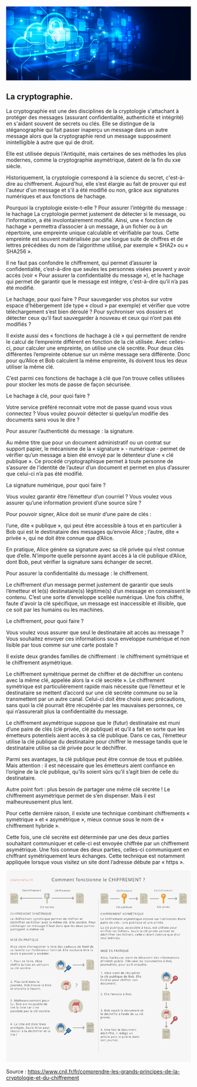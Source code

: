 ![Apache_logo](./images/Cloud-et-securite.png)

## La cryptographie.

La cryptographie est une des disciplines de la cryptologie s'attachant à protéger des messages (assurant confidentialité, authenticité et intégrité) en s'aidant souvent de secrets ou clés. Elle se distingue de la stéganographie qui fait passer inaperçu un message dans un autre message alors que la cryptographie rend un message supposément inintelligible à autre que qui de droit.

Elle est utilisée depuis l'Antiquité, mais certaines de ses méthodes les plus modernes, comme la cryptographie asymétrique, datent de la fin du xxe siècle.

Historiquement, la cryptologie correspond à la science du secret, c'est-à-dire au chiffrement. Aujourd'hui, elle s’est élargie au fait de prouver qui est l'auteur d'un message et s'il a été modifié ou non, grâce aux signatures numériques et aux fonctions de hachage.

Pourquoi la cryptologie existe-t-elle ?
Pour assurer l’intégrité du message : le hachage
La cryptologie permet justement de détecter si le message, ou l’information, a été involontairement modifié. Ainsi, une « fonction de hachage » permettra d’associer à un message, à un fichier ou à un répertoire, une empreinte unique calculable et vérifiable par tous. Cette empreinte est souvent matérialisée par une longue suite de chiffres et de lettres précédées du nom de l’algorithme utilisé, par exemple « SHA2» ou « SHA256 ».

Il ne faut pas confondre le chiffrement, qui permet d’assurer la confidentialité, c’est-à-dire que seules les personnes visées peuvent y avoir accès (voir « Pour assurer la confidentialité du message »), et le hachage qui permet de garantir que le message est intègre, c'est-à-dire qu’il n’a pas été modifié.

Le hachage, pour quoi faire ?
Pour sauvegarder vos photos sur votre espace d’hébergement (de type « cloud » par exemple) et  vérifier que votre téléchargement s’est bien déroulé ?
Pour sychroniser vos dossiers et détecter ceux qu’il faut sauvegarder à nouveau et ceux qui n’ont pas été modifiés ?

 

Il existe aussi des « fonctions de hachage à clé » qui permettent de rendre le calcul de l’empreinte différent en fonction de la clé utilisée. Avec celles-ci, pour calculer une empreinte, on utilise une clé secrète. Pour deux clés différentes l’empreinte obtenue sur un même message sera différente. Donc pour qu’Alice et Bob calculent la même empreinte, ils doivent tous les deux utiliser la même clé.

C’est parmi ces fonctions de hachage à clé que l’on trouve celles utilisées pour stocker les mots de passe de façon sécurisée.

Le hachage à clé, pour quoi faire ?

Votre service préféré reconnait votre mot de passe quand vous vous connectez ?
Vous voulez pouvoir détecter si quelqu’un modifie des documents sans vous le dire ?

Pour assurer l’authenticité du message : la signature.

Au même titre que pour un document administratif ou un contrat sur support papier, le mécanisme de la « signature » - numérique - permet de vérifier qu’un message a bien été envoyé par le détenteur d’une « clé publique ». Ce procédé cryptographique permet à toute personne de s’assurer de l’identité de l’auteur d’un document et permet en plus d’assurer que celui-ci n’a pas été modifié.

La signature numérique, pour quoi faire ?

Vous voulez garantir être l’émetteur d’un courriel ?
Vous voulez vous assurer qu’une information provient d’une source sûre ?

Pour pouvoir signer, Alice doit se munir d’une paire de clés :

l’une, dite « publique », qui peut être accessible à tous et en particulier à Bob qui est le destinataire des messages qu’envoie Alice ; l’autre, dite « privée », qui ne doit être connue que d’Alice.

En pratique, Alice génère sa signature avec sa clé privée qui n’est connue que d’elle. N’importe quelle personne ayant accès à la clé publique d’Alice, dont Bob, peut vérifier la signature sans échanger de secret.

Pour assurer la confidentialité du message : le chiffrement.

Le chiffrement d’un message permet justement de garantir que seuls l’émetteur et le(s) destinataire(s) légitime(s) d’un message en connaissent le contenu. C’est une sorte d’enveloppe scellée numérique. Une fois chiffré, faute d'avoir la clé spécifique, un message est inaccessible et illisible, que ce soit par les humains ou les machines.

Le chiffrement, pour quoi faire ?

Vous voulez vous assurer que seul le destinataire ait accès au message ?
Vous souhaitez envoyer ces informations sous enveloppe numérique et non lisible par tous comme sur une carte postale ?

Il existe deux grandes familles de chiffrement : le chiffrement symétrique et le chiffrement asymétrique.

Le chiffrement symétrique permet de chiffrer et de déchiffrer un contenu avec la même clé, appelée alors la « clé secrète ». Le chiffrement symétrique est particulièrement rapide mais nécessite que l’émetteur et le destinataire se mettent d’accord sur une clé secrète commune ou se la transmettent par un autre canal. Celui-ci doit être choisi avec précautions, sans quoi la clé pourrait être récupérée par les mauvaises personnes, ce qui n’assurerait plus la confidentialité du message. 

Le chiffrement asymétrique suppose que le (futur) destinataire est muni d’une paire de clés (clé privée, clé publique) et qu’il a fait en sorte que les émetteurs potentiels aient accès à sa clé publique. Dans ce cas, l’émetteur utilise la clé publique du destinataire pour chiffrer le message tandis que le destinataire utilise sa clé privée pour le déchiffrer.

Parmi ses avantages, la clé publique peut être connue de tous et publiée. Mais attention : il est nécessaire que les émetteurs aient confiance en l’origine de la clé publique, qu’ils soient sûrs qu’il s’agit bien de celle du destinataire.

Autre point fort : plus besoin de partager une même clé secrète ! Le chiffrement asymétrique permet de s’en dispenser. Mais il est malheureusement plus lent.

Pour cette dernière raison, il existe une technique combinant chiffrements « symétrique » et « asymétrique », mieux connue sous le nom de « chiffrement hybride ».

Cette fois, une clé secrète est déterminée par une des deux parties souhaitant communiquer et celle-ci est envoyée chiffrée par un chiffrement asymétrique. Une fois connue des deux parties, celles-ci communiquent en chiffrant symétriquement leurs échanges. Cette technique est notamment appliquée lorsque vous visitez un site dont l’adresse débute par « https ».

![Apache_logo](./images/confidentialite-01.png)

Source : https://www.cnil.fr/fr/comprendre-les-grands-principes-de-la-cryptologie-et-du-chiffrement
